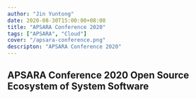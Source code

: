 ```yaml
---
author: "Jin Yuntong"
date: 2020-08-30T15:00:00+08:00
title: "APSARA Conference 2020"	
tags: ["APSARA", "Cloud"]
cover: "/apsara-conference.png"
descripton: "APSARA Conference 2020"
---
```


## APSARA Conference 2020 Open Source Ecosystem of System Software 

